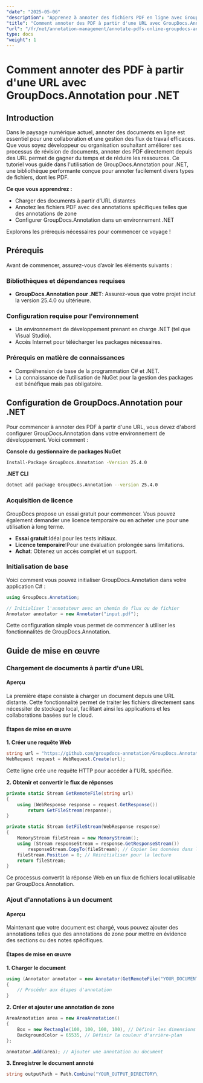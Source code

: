 ```yaml
---
"date": "2025-05-06"
"description": "Apprenez à annoter des fichiers PDF en ligne avec GroupDocs.Annotation pour .NET. Simplifiez vos processus de révision de documents grâce à des techniques d'annotation efficaces."
"title": "Comment annoter des PDF à partir d'une URL avec GroupDocs.Annotation pour .NET"
"url": "/fr/net/annotation-management/annotate-pdfs-online-groupdocs-annotation-net/"
type: docs
"weight": 1
---
```


# Comment annoter des PDF à partir d'une URL avec GroupDocs.Annotation pour .NET

## Introduction

Dans le paysage numérique actuel, annoter des documents en ligne est essentiel pour une collaboration et une gestion des flux de travail efficaces. Que vous soyez développeur ou organisation souhaitant améliorer ses processus de révision de documents, annoter des PDF directement depuis des URL permet de gagner du temps et de réduire les ressources. Ce tutoriel vous guide dans l'utilisation de GroupDocs.Annotation pour .NET, une bibliothèque performante conçue pour annoter facilement divers types de fichiers, dont les PDF.

**Ce que vous apprendrez :**
- Charger des documents à partir d'URL distantes
- Annotez les fichiers PDF avec des annotations spécifiques telles que des annotations de zone
- Configurer GroupDocs.Annotation dans un environnement .NET

Explorons les prérequis nécessaires pour commencer ce voyage !

## Prérequis

Avant de commencer, assurez-vous d’avoir les éléments suivants :

### Bibliothèques et dépendances requises
- **GroupDocs.Annotation pour .NET**: Assurez-vous que votre projet inclut la version 25.4.0 ou ultérieure.
  

### Configuration requise pour l'environnement
- Un environnement de développement prenant en charge .NET (tel que Visual Studio).
- Accès Internet pour télécharger les packages nécessaires.

### Prérequis en matière de connaissances
- Compréhension de base de la programmation C# et .NET.
- La connaissance de l’utilisation de NuGet pour la gestion des packages est bénéfique mais pas obligatoire.

## Configuration de GroupDocs.Annotation pour .NET

Pour commencer à annoter des PDF à partir d'une URL, vous devez d'abord configurer GroupDocs.Annotation dans votre environnement de développement. Voici comment :

**Console du gestionnaire de packages NuGet**

```bash
Install-Package GroupDocs.Annotation -Version 25.4.0
```

**\.NET CLI**

```bash
dotnet add package GroupDocs.Annotation --version 25.4.0
```

### Acquisition de licence

GroupDocs propose un essai gratuit pour commencer. Vous pouvez également demander une licence temporaire ou en acheter une pour une utilisation à long terme.

- **Essai gratuit**:Idéal pour les tests initiaux.
- **Licence temporaire**:Pour une évaluation prolongée sans limitations.
- **Achat**: Obtenez un accès complet et un support.

### Initialisation de base

Voici comment vous pouvez initialiser GroupDocs.Annotation dans votre application C# :

```csharp
using GroupDocs.Annotation;

// Initialiser l'annotateur avec un chemin de flux ou de fichier
Annotator annotator = new Annotator("input.pdf");
```

Cette configuration simple vous permet de commencer à utiliser les fonctionnalités de GroupDocs.Annotation.

## Guide de mise en œuvre

### Chargement de documents à partir d'une URL

#### Aperçu

La première étape consiste à charger un document depuis une URL distante. Cette fonctionnalité permet de traiter les fichiers directement sans nécessiter de stockage local, facilitant ainsi les applications et les collaborations basées sur le cloud.

#### Étapes de mise en œuvre

**1. Créer une requête Web**

```csharp
string url = "https://github.com/groupdocs-annotation/GroupDocs.Annotation-for-.NET/blob/master/Examples/Resources/SampleFiles/input.pdf?raw=true";
WebRequest request = WebRequest.Create(url);
```

Cette ligne crée une requête HTTP pour accéder à l'URL spécifiée.

**2. Obtenir et convertir le flux de réponses**

```csharp
private static Stream GetRemoteFile(string url)
{
    using (WebResponse response = request.GetResponse())
        return GetFileStream(response);
}

private static Stream GetFileStream(WebResponse response)
{
    MemoryStream fileStream = new MemoryStream();
    using (Stream responseStream = response.GetResponseStream())
        responseStream.CopyTo(fileStream); // Copier les données dans le flux mémoire
    fileStream.Position = 0; // Réinitialiser pour la lecture
    return fileStream;
}
```

Ce processus convertit la réponse Web en un flux de fichiers local utilisable par GroupDocs.Annotation.

### Ajout d'annotations à un document

#### Aperçu

Maintenant que votre document est chargé, vous pouvez ajouter des annotations telles que des annotations de zone pour mettre en évidence des sections ou des notes spécifiques.

#### Étapes de mise en œuvre

**1. Charger le document**

```csharp
using (Annotator annotator = new Annotator(GetRemoteFile("YOUR_DOCUMENT_DIRECTORY/input.pdf")))
{
    // Procéder aux étapes d'annotation
}
```

**2. Créer et ajouter une annotation de zone**

```csharp
AreaAnnotation area = new AreaAnnotation()
{
    Box = new Rectangle(100, 100, 100, 100), // Définir les dimensions du rectangle
    BackgroundColor = 65535, // Définir la couleur d'arrière-plan
};

annotator.Add(area); // Ajouter une annotation au document
```

**3. Enregistrer le document annoté**

```csharp
string outputPath = Path.Combine("YOUR_OUTPUT_DIRECTORY\